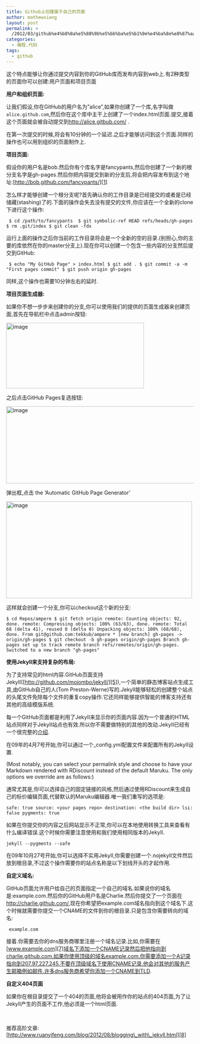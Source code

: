 ```yaml
---
title: Github上创建属于自己的页面
author: mathewxiang
layout: post
permalink: >
  /2012/03/github%e4%b8%8a%e5%88%9b%e5%bb%ba%e5%b1%9e%e4%ba%8e%e8%87%aa%e5%b7%b1%e7%9a%84%e9%a1%b5%e9%9d%a2/
categories:
  - 编程,代码
tags:
  - github
---
```

这个特点能够让你通过提交内容到你的GitHub库而发布内容到web上.有2种类型的页面你可以创建:用户页面和项目页面

**用户和组织页面:**

让我们假设,你在GitHub的用户名为”alice”,如果你创建了一个库,名字叫做`alice.github.com`,然后你在这个库中主干上创建了一个index.html页面.提交,接着这个页面就会被自动提交到<http://alice.gitbub.com/> .

在第一次提交的时候,将会有10分钟的一个延迟.之后才能够访问到这个页面.同样的操作也可以用到组织的页面制作上.<!--more-->

**项目页面:**

假设你的用户名是bob.然后你有个库名字是fancypants,然后你创建了一个新的根分支名字是gh-pages.然后你把内容提交到新的分支后,将会把内容发布到这个地址:[http://bob.github.com/fancypants/][1]

怎么样才能够创建一个根分支呢?首先确认你的工作目录是已经提交的或者是已经储藏(stashing)了的.下面的操作会失去没有提交的文件,你应该在一个全新的clone下进行这个操作:

     $ cd /path/to/fancypants  $ git symbolic-ref HEAD refs/heads/gh-pages $ rm .git/index $ git clean -fdx 

运行上面的操作之后你当前的工作目录将会是一个全新的空的目录.(别担心,你的主要的库依然在你的master分支上).现在你可以创建一个包含一些内容的分支然后提交到GitHub:

     $ echo "My GitHub Page" > index.html $ git add . $ git commit -a -m "First pages commit" $ git push origin gh-pages 

同样,这个操作也需要10分钟左右的延时.

**项目页面生成器:**

如果你不想一步步来创建你的分支,你可以使用我们的提供的页面生成器来创建页面,首先在导航栏中点击admin按钮:

[<img style="display: inline; border-width: 0px;" title="image" src="http://www.yyxzy.org/wp-content/uploads/2012/03/image_thumb21.png" alt="image" width="370" height="176" border="0" />][2]

之后点击GitHub Pages复选按钮:

[<img style="display: inline; border-width: 0px;" title="image" src="http://www.yyxzy.org/wp-content/uploads/2012/03/image_thumb22.png" alt="image" width="707" height="207" border="0" />][3]

弹出框,点击 the ‘Automatic GitHub Page Generator’

[<img style="display: inline; border-width: 0px;" title="image" src="http://www.yyxzy.org/wp-content/uploads/2012/03/image_thumb23.png" alt="image" width="499" height="260" border="0" />][4]

这样就会创建一个分支,你可以checkout这个新的分支:

    $ cd Repos/ampere $ git fetch origin remote: Counting objects: 92, done. remote: Compressing objects: 100% (63/63), done. remote: Total 68 (delta 41), reused 0 (delta 0) Unpacking objects: 100% (68/68), done. From git@github.com:tekkub/ampere * [new branch] gh-pages -> origin/gh-pages $ git checkout -b gh-pages origin/gh-pages Branch gh-pages set up to track remote branch refs/remotes/origin/gh-pages. Switched to a new branch "gh-pages" 

**使用JekyII来支持复杂的布局:**

为了支持常见的html内容.GitHub页面支持JekyII([http://github.com/mojombo/jekyll/][5]),一个简单的静态博客站点生成工具,由GitHub自己的人(Tom Preston-Werne)写的.JekyII能够轻松的创建整个站点的头尾文件免除每个文件的重复copy操作.它还同样能够提供智能的博客支持还有其他的高级模版系统.

每一个GitHub页面都是利用了JekyII来显示你的页面内容.因为一个普通的HTML站点同样对于JekyII站点也有效.所以你不需要做特别的其他的改动.JekyII已经有一个很完整的[介绍][6].

在09年的4月7号开始,你可以通过一个_config.yml配置文件来配置所有的JekyII设置.

(Most notably, you can select your permalink style and choose to have your Markdown rendered with RDiscount instead of the default Maruku. The only options we override are as follows:)

通常尤其是,你可以选择自己的固定链接的风格,然后通过使用RDiscount来生成自己的标价编辑页面,代替默认的Maruku编辑器.唯一我们重写的选项是:

    safe: true source: <your pages repo> destination: <the build dir> lsi: false pygments: true 

如果在你提交你的内容之后网站显示不正常,你可以在本地使用转换工具来查看有什么编译错误.这个时候你需要注意使用和我们使用相同版本的JekyII.

    jekyll --pygments --safe

在09年10月27号开始,你可以选择不实用JekyII,你需要创建一个.nojekyII文件然后放到根目录,不过这个操作需要你的站点名称是以下划线开头的才起作用.

**自定义域名:**

GitHub页面允许用户给自己的页面指定一个自己的域名.如果说你的域名是:example.com.然后你的GitHub用户名是Charlie.然后你提交了一个页面在<http://charlie.github.com/>,现在你希望把example.com域名指向到这个域名下.这个时候就需要你提交一个CNAME的文件到你的根目录.只是包含你需要转向的域名:

     example.com

接着.你需要去你的dns服务商哪里注册一个域名记录.比如,你需要在[www.example.com][7]域名下添加一个CNAME记录然后把他指向到charlie.github.com.如果你使用顶级的域名example.com.你需要添加一个A记录指向到207.97.227.245.不要在顶级域名下使用CNAME记录.他会对其他的服务产生邮箱例如邮件.许多dns服务商希望你添加一个CNAME到TLD.

**自定义404页面**

如果你在根目录提交了一个404的页面,他将会被用作你的站点的404页面,为了让JekyII产生的页面不工作,他必须是一个html页面.

 

推荐高阶文章:[http://www.ruanyifeng.com/blog/2012/08/blogging\_with\_jekyll.html][8]

 [1]: http://bob.github.com/fancypants/ "http://bob.github.com/fancypants/"
 [2]: http://www.yyxzy.org/wp-content/uploads/2012/03/image21.png
 [3]: http://www.yyxzy.org/wp-content/uploads/2012/03/image22.png
 [4]: http://www.yyxzy.org/wp-content/uploads/2012/03/image23.png
 [5]: http://github.com/mojombo/jekyll/ "http://github.com/mojombo/jekyll/"
 [6]: http://github.com/mojombo/jekyll/blob/master/README.textile
 [7]: http://www.example.com
 [8]: http://www.ruanyifeng.com/blog/2012/08/blogging_with_jekyll.html "搭建一个免费的，无限流量的Blog----github Pages和Jekyll"